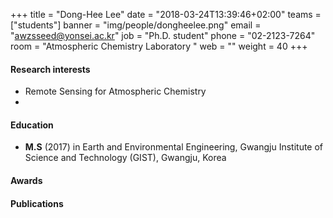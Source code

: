 +++
title = "Dong-Hee Lee"
date = "2018-03-24T13:39:46+02:00"
teams = ["students"]
banner = "img/people/dongheelee.png"
email = "awzsseed@yonsei.ac.kr"
job = "Ph.D. student"
phone = "02-2123-7264"
room = "Atmospheric Chemistry Laboratory "
web = ""
weight = 40
+++

#### Research interests
+ Remote Sensing for Atmospheric Chemistry
+

#### Education
 + **M.S** (2017) in Earth and Environmental Engineering, Gwangju Institute of Science and Technology (GIST), Gwangju, Korea

#### Awards

#### Publications
